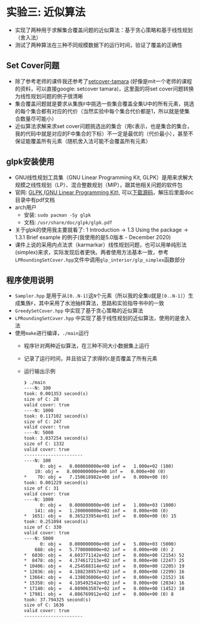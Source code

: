 # 实验三: 近似算法

* 实现了两种用于求解集合覆盖问题的近似算法：基于贪心策略和基于线性规划（舍入法）
* 测试了两种算法在三种不同规模数据下的运行时间，验证了覆盖的正确性

## Set Cover问题

* 除了参考老师的课件我还参考了[setcover-tamara](https://math.mit.edu/~goemans/18434S06/setcover-tamara.pdf) (好像是mit一个老师的课程的资料，可以直接google: setcover tamara)，这里面的将set cover问题转换为线性规划问题的例子很清晰
* 集合覆盖问题就是要求从集族`F`中挑选一些集合覆盖全集U中的所有元素，挑选的每个集合都有对应的代价（当然实验中每个集合代价都是1，所以就是使集合数量尽可能小）
* 近似算法求解来求set cover问题挑选出的集合（用`C`表示，也是集合的集合，我的代码中就是对应的F中集合的下标）不一定是最优的（代价最小），甚至不保证能覆盖所有元素（随机舍入法可能不会覆盖所有元素）

## glpk安装使用

* GNU线性规划工具集（GNU Linear Programming Kit, GLPK）是用来求解大规模之线性规划（LP）、混合整数规划（MIP），跟其他相关问题的软件包
* 官网: [GLPK (GNU Linear Programming Kit)](https://www.gnu.org/software/glpk/), 可以[下载源码](http://ftp.gnu.org/gnu/glpk/)，解压后里面doc目录中有pdf文档
* arch用户
  * 安装: `sudo pacman -Sy glpk`
  * 文档: `/usr/share/doc/glpk/glpk.pdf`
* 关于glpk的使用我主要就看了: 1 Introduction -> 1.3 Using the package -> 1.3.1 Brief example 的例子(我使用的是5.0版本 - December 2020)
* 课件上说的采用内点法求（karmarkar）线性规划问题，也可以用单纯形法(simplex)来求，实际发现后者更快。两者使用方法基本一致，参考`LPRoundingSetCover.hpp`文件中调用`glp_interior/glp_simplex`函数部分

## 程序使用说明

* `Sampler.hpp` 是用于从`[0..N-1]`这`N`个元素（所以我的全集`U`就是`[0..N-1]`）生成集族`F`，其中采用了水池抽样算法，思路和实验指导书中的一致
* `GreedySetCover.hpp` 中实现了基于贪心策略的近似算法
* `LPRoundingSetCover.hpp` 中实现了基于线性规划的近似算法，使用的是舍入法
* 使用`make`进行编译，`./main`运行
  * 程序针对两种近似算法，在三种不同大小数据集上运行
  * 记录了运行时间，并且验证了求得的`C`是否覆盖了所有元素
  * 运行输出示例
  
    ```txt
    ❯ ./main
    ----N: 100
    took: 0.001353 second(s)
    size of C: 28
    valid cover: true
    ----N: 1000
    took: 0.117102 second(s)
    size of C: 247
    valid cover: true
    ----N: 5000
    took: 3.037254 second(s)
    size of C: 1332
    valid cover: true
    ----------------------
    ----N: 100
          0: obj =   0.000000000e+00 inf =   1.000e+02 (100)
        10: obj =   8.000000000e+00 inf =   0.000e+00 (0)
    *    70: obj =   7.150618982e+00 inf =   0.000e+00 (0)
    took: 0.001229 second(s)
    size of C: 31
    valid cover: true
    ----N: 1000
          0: obj =   0.000000000e+00 inf =   1.000e+03 (1000)
        141: obj =   1.200000000e+02 inf =   0.000e+00 (0)
    *  1651: obj =   8.365233954e+01 inf =   0.000e+00 (0) 15
    took: 0.251094 second(s)
    size of C: 330
    valid cover: true
    ----N: 5000
          0: obj =   0.000000000e+00 inf =   5.000e+03 (5000)
        688: obj =   5.770000000e+02 inf =   0.000e+00 (0) 2
    *  6030: obj =   4.603771142e+02 inf =   0.000e+00 (2154) 52
    *  8478: obj =   4.374617213e+02 inf =   0.000e+00 (2247) 25
    * 10406: obj =   4.254588314e+02 inf =   0.000e+00 (2205) 19
    * 12036: obj =   4.188238957e+02 inf =   0.000e+00 (2299) 16
    * 13664: obj =   4.138036006e+02 inf =   0.000e+00 (2152) 16
    * 15358: obj =   4.105492542e+02 inf =   0.000e+00 (2034) 16
    * 17140: obj =   4.089063507e+02 inf =   0.000e+00 (1452) 18
    * 17981: obj =   4.086769912e+02 inf =   0.000e+00 (0) 8
    took: 37.794325 second(s)
    size of C: 1636
    valid cover: true
    ----------------------
    ```
